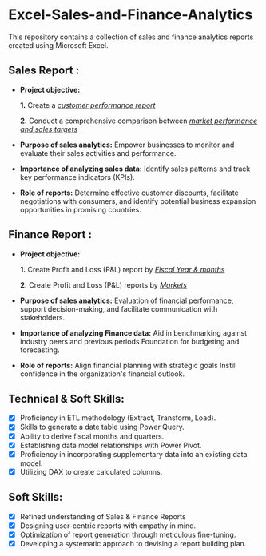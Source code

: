 # Excel-Sales-and-Finance-Analytics
This repository contains a collection of sales and finance analytics reports created using Microsoft Excel. 
## Sales Report :


- **Project objective:** 

    **1.** Create a _[customer performance report](https://github.com/Achish-Parri/Excel-Sales-and-Finance-Analytics/blob/main/Customer%20Net%20Sales%20Report.pdf)_ 

    **2.** Conduct a comprehensive comparison between _[market performance and sales targets](https://github.com/Achish-Parri/Excel-Sales-and-Finance-Analytics/blob/main/Market%20Performance%20vs%20Targets%20Report.pdf)_

- **Purpose of sales analytics:** Empower businesses to monitor and evaluate their sales activities and performance.

- **Importance of analyzing sales data:** Identify sales patterns and track key performance indicators (KPIs).

- **Role of reports:** Determine effective customer discounts, facilitate negotiations with consumers, and identify potential business expansion opportunities in promising countries.


## Finance Report :

- **Project objective:** 

    **1.** Create Profit and Loss (P&L) report by _[Fiscal Year & months](https://github.com/Achish-Parri/Excel-Sales-and-Finance-Analytics/blob/main/P%20%26%20L%20for%20fiscal%20Year.pdf)_ 

   **2.** Create Profit and Loss (P&L) reports by _[Markets](https://github.com/Achish-Parri/Excel-Sales-and-Finance-Analytics/blob/main/P%20%26%20L%20for%20markets.pdf)_

- **Purpose of sales analytics:** Evaluation of financial performance, support decision-making, and facilitate communication with stakeholders.

- **Importance of analyzing Finance data:** Aid in benchmarking against industry peers and previous periods Foundation for budgeting and forecasting.

- **Role of reports:** Align financial planning with strategic goals Instill confidence in the organization's financial outlook.


## Technical & Soft Skills:
- [x]	Proficiency in ETL methodology (Extract, Transform, Load).
- [x]	Skills to generate a date table using Power Query.
- [x]	Ability to derive fiscal months and quarters.
- [x]	Establishing data model relationships with Power Pivot.
- [x]	Proficiency in incorporating supplementary data into an existing data model.
- [x]	Utilizing DAX to create calculated columns.

## Soft Skills:
- [x]	Refined understanding of Sales & Finance Reports
- [x]	Designing user-centric reports with empathy in mind.
- [x]	Optimization of report generation through meticulous fine-tuning.
- [x]	Developing a systematic approach to devising a report building plan.
